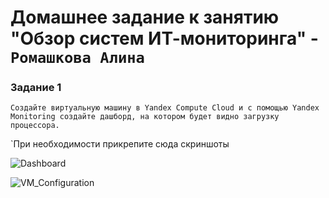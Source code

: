 # Домашнее задание к занятию "Обзор систем ИТ-мониторинга" - `Ромашкова Алина`


### Задание 1

`Создайте виртуальную машину в Yandex Compute Cloud и с помощью Yandex Monitoring создайте дашборд, на котором будет видно загрузку процессора.`


`При необходимости прикрепитe сюда скриншоты

![Dashboard](https://github.com/ARMSHK/Screenshots/tree/main/img/Dashboard.png?raw=true "Dashboard_Data")

![VM_Configuration](https://github.com/ARMSHK/Screenshots/tree/main/img/VM_configuration.png?raw=true "VM_Configuration_Data")
